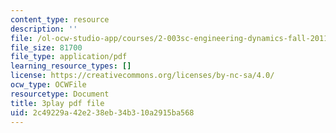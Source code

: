 ```yaml
---
content_type: resource
description: ''
file: /ol-ocw-studio-app/courses/2-003sc-engineering-dynamics-fall-2011/2c49229a42e238eb34b310a2915ba568_zhk9xLjrmi4.pdf
file_size: 81700
file_type: application/pdf
learning_resource_types: []
license: https://creativecommons.org/licenses/by-nc-sa/4.0/
ocw_type: OCWFile
resourcetype: Document
title: 3play pdf file
uid: 2c49229a-42e2-38eb-34b3-10a2915ba568
---
```

